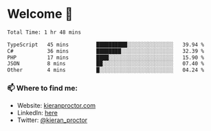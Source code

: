 # Welcome 🦘

<!--START_SECTION:waka-->

```txt
Total Time: 1 hr 48 mins

TypeScript   45 mins         ██████████░░░░░░░░░░░░░░░   39.94 %
C#           36 mins         ████████░░░░░░░░░░░░░░░░░   32.39 %
PHP          17 mins         ████░░░░░░░░░░░░░░░░░░░░░   15.90 %
JSON         8 mins          ██░░░░░░░░░░░░░░░░░░░░░░░   07.40 %
Other        4 mins          █░░░░░░░░░░░░░░░░░░░░░░░░   04.24 %
```

<!--END_SECTION:waka-->

### 📫 Where to find me:

-   Website: [kieranproctor.com](https://kieranproctor.com/)
-   LinkedIn: [here](https://www.linkedin.com/in/kieran-proctor-086b5a159/)
-   Twitter: [@kieran_proctor](https://twitter.com/kieran_proctor)
